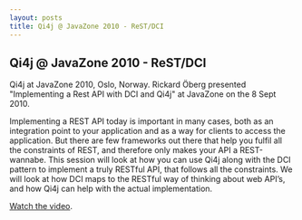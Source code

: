 ```yaml
---
layout: posts
title: Qi4j @ JavaZone 2010 - ReST/DCI
---
```

## Qi4j @ JavaZone 2010 - ReST/DCI

Qi4j at JavaZone 2010, Oslo, Norway. Rickard Öberg presented "Implementing a Rest API with DCI and Qi4j" at JavaZone on the 8 Sept 2010.

Implementing a REST API today is important in many cases, both as an integration point to your application and as a way for clients to access the application. But there are few frameworks out there that help you fulfil all the constraints of REST, and therefore only makes your API a REST-wannabe. This session will look at how you can use Qi4j along with the DCI pattern to implement a truly RESTful API, that follows all the constraints. We will look at how DCI maps to the RESTful way of thinking about web API’s, and how Qi4j can help with the actual implementation.

[Watch the video](https://vimeo.com/28761778).
